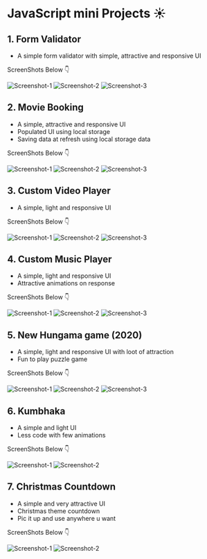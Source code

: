 # JavaScript mini Projects ☀️ 

## 1. Form Validator
- A simple form validator with simple, attractive and responsive UI

ScreenShots Below 👇

![Screenshot-1](https://github.com/deathook007/JavaScript-Projects/blob/main/Form%20Validator/Simple%20Form%20Validator%20Layout.png)
![Screenshot-2](https://github.com/deathook007/JavaScript-Projects/blob/main/Form%20Validator/Simple%20Form%20Validator%20-Error%20Field%20Required.png)
![Screenshot-3](https://github.com/deathook007/JavaScript-Projects/blob/main/Form%20Validator/Simple%20Form%20Validator%20-%20Password%20Error.png)


## 2. Movie Booking
- A simple, attractive and responsive UI
- Populated UI using local storage 
- Saving data at refresh using local storage data

ScreenShots Below 👇

![Screenshot-1](https://github.com/deathook007/JavaScript-Projects/blob/main/Movie%20Booking/Layout.png)
![Screenshot-2](https://github.com/deathook007/JavaScript-Projects/blob/main/Movie%20Booking/Booking.png)
![Screenshot-3](https://github.com/deathook007/JavaScript-Projects/blob/main/Movie%20Booking/Responsive.png)


## 3. Custom Video Player
- A simple, light and responsive UI

ScreenShots Below 👇

![Screenshot-1](https://github.com/deathook007/JavaScript-Projects/blob/main/Custom%20Video%20Player/images/Layout.png)
![Screenshot-2](https://github.com/deathook007/JavaScript-Projects/blob/main/Custom%20Video%20Player/images/Video%20Player.png)
![Screenshot-3](https://github.com/deathook007/JavaScript-Projects/blob/main/Custom%20Video%20Player/images/Responsive%20Nature.png)


## 4. Custom Music Player
- A simple, light and responsive UI
- Attractive animations on response

ScreenShots Below 👇

![Screenshot-1](https://github.com/deathook007/JavaScript-Projects/blob/main/Custom%20Music%20Player/images/Layout.png)
![Screenshot-2](https://github.com/deathook007/JavaScript-Projects/blob/main/Custom%20Music%20Player/images/Play_Responsive.png) 
![Screenshot-3](https://github.com/deathook007/JavaScript-Projects/blob/main/Custom%20Music%20Player/images/play__Responsive.png)


## 5. New Hungama game (2020)
- A simple, light and responsive UI with loot of attraction
- Fun to play puzzle game

ScreenShots Below 👇

![Screenshot-1](https://github.com/deathook007/JavaScript-Projects/blob/main/New%20Hangman%20game%20(2020)/images/New%20Hangman%20Game%20-%20Layout.png)
![Screenshot-2](https://github.com/deathook007/JavaScript-Projects/blob/main/New%20Hangman%20game%20(2020)/images/New%20Hangman%20Game%20-%20keyCode.png) 
![Screenshot-3](https://github.com/deathook007/JavaScript-Projects/blob/main/New%20Hangman%20game%20(2020)/images/New%20Hangman%20Game%20-%20responsive.png)


## 6. Kumbhaka
- A simple and light UI
- Less code with few animations

ScreenShots Below 👇

![Screenshot-1](https://github.com/deathook007/JavaScript-Projects/blob/main/Kumbhaka/images/Kumbhaka%20-%20BreathIn.png)
![Screenshot-2](https://github.com/deathook007/JavaScript-Projects/blob/main/Kumbhaka/images/Kumbhaka%20-%20BreathOut.png) 


## 7. Christmas Countdown
- A simple and very attractive UI
- Christmas theme countdown
- Pic it up and use anywhere u want 

ScreenShots Below 👇

![Screenshot-1](https://github.com/deathook007/JavaScript-Projects/blob/main/Christmas%20Countdown/images/Christmas%20Countdown.png)
![Screenshot-2](https://github.com/deathook007/JavaScript-Projects/blob/main/Christmas%20Countdown/images/Christmas%20Countdown%20-%20Responsive.png) 
